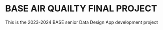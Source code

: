 # BASE AIR QUAILTY FINAL PROJECT
This is the 2023-2024 BASE senior Data Design App development project
